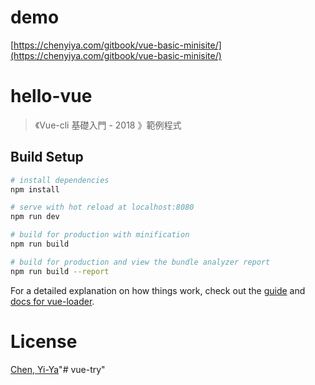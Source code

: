 
# demo
[https://chenyiya.com/gitbook/vue-basic-minisite/](https://chenyiya.com/gitbook/vue-basic-minisite/)

# hello-vue

> 《Vue-cli 基礎入門 - 2018 》範例程式

## Build Setup

``` bash
# install dependencies
npm install

# serve with hot reload at localhost:8080
npm run dev

# build for production with minification
npm run build

# build for production and view the bundle analyzer report
npm run build --report
```

For a detailed explanation on how things work, check out the [guide](http://vuejs-templates.github.io/webpack/) and [docs for vue-loader](http://vuejs.github.io/vue-loader).

# License
[Chen, Yi-Ya](https://chenyiya.com/)"# vue-try" 
